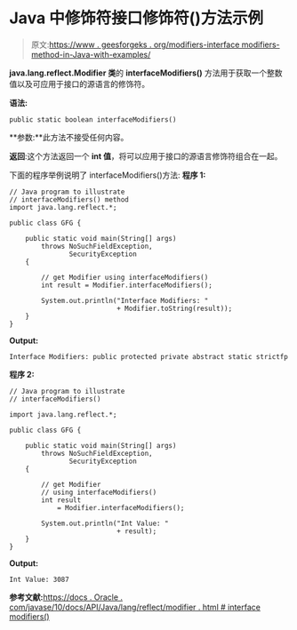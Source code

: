 # Java 中修饰符接口修饰符()方法示例

> 原文:[https://www . geesforgeks . org/modifiers-interface modifiers-method-in-Java-with-examples/](https://www.geeksforgeeks.org/modifiers-interfacemodifiers-method-in-java-with-examples/)

**java.lang.reflect.Modifier 类**的 **interfaceModifiers()** 方法用于获取一个整数值以及可应用于接口的源语言的修饰符。

**语法:**

```
public static boolean interfaceModifiers()

```

**参数:**此方法不接受任何内容。

**返回**:这个方法返回一个 **int 值**，将可以应用于接口的源语言修饰符组合在一起。

下面的程序举例说明了 interfaceModifiers()方法:
**程序 1:**

```
// Java program to illustrate
// interfaceModifiers() method
import java.lang.reflect.*;

public class GFG {

    public static void main(String[] args)
        throws NoSuchFieldException,
               SecurityException
    {

        // get Modifier using interfaceModifiers()
        int result = Modifier.interfaceModifiers();

        System.out.println("Interface Modifiers: "
                           + Modifier.toString(result));
    }
}
```

**Output:**

```
Interface Modifiers: public protected private abstract static strictfp

```

**程序 2:**

```
// Java program to illustrate
// interfaceModifiers()

import java.lang.reflect.*;

public class GFG {

    public static void main(String[] args)
        throws NoSuchFieldException,
               SecurityException
    {

        // get Modifier
        // using interfaceModifiers()
        int result
            = Modifier.interfaceModifiers();

        System.out.println("Int Value: "
                           + result);
    }
}
```

**Output:**

```
Int Value: 3087

```

**参考文献:**[https://docs . Oracle . com/javase/10/docs/API/Java/lang/reflect/modifier . html # interface modifiers()](https://docs.oracle.com/javase/10/docs/api/java/lang/reflect/Modifier.html#interfaceModifiers--)